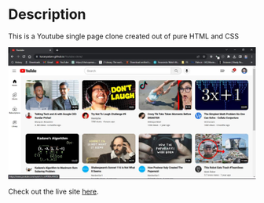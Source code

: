 # Description

This is a Youtube single page clone created out of pure HTML and CSS

![Screen grab of the project](./Screen-grab.JPG)

Check out the live site [here](https://karanyadavv.github.io/Youtube-clone/).
